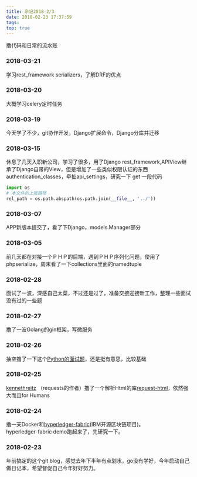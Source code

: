 ```yaml
---
title: 杂记2018-2/3
date: 2018-02-23 17:37:59
tags:
top: true
---
```


撸代码和日常的流水账 



### 2018-03-21
学习rest_framework serializers，了解DRF的优点

### 2018-03-20
大概学习celery定时任务

### 2018-03-19
今天学了不少，git协作开发，Django扩展命令，Django分库并迁移

### 2018-03-15
休息了几天入职新公司，学习了很多，用了Django rest_framework,APIView继承了Django自带的View，但是增加了一些类似权限认证的东西  
authentication_classes，牵扯api_settings，研究一下
get 一段代码
```python
import os
# 本文件的上层路径
rel_path = os.path.abspath(os.path.join(__file__, '../'))
```

### 2018-03-07
APP新版本提交了，看了下Django，models.Manager部分

### 2018-03-05
前几天都在对接一个ＰＨＰ的后端，遇到ＰＨＰ序列化问题，使用了phpserialize，周末看了一下collections里面的namedtuple

### 2018-02-28
面试了一波，深感自己太菜，不过还是过了，准备交接迎接新工作，整理一些面试没有过的一些题

### 2018-02-27
撸了一波Golang的gin框架，写微服务

### 2018-02-26
抽空撸了一下这个[Python的面试题](http://www.techbeamers.com/python-interview-questions-programmers)，还是挺有意思，比较基础

### 2018-02-25
[kennethreitz](https://www.zhihu.com/question/29402360/answer/54463791) （requests的作者）撸了一个解析Html的库[request-html](https://github.com/kennethreitz/requests-html)，依然强大而且for Humans

### 2018-02-24
撸一天Docker和[hyperledger-fabric](https://github.com/hyperledger/fabric)(IBM开源区块链项目)。  
hyperledger-fabric demo跑起来了，先研究一下。

### 2018-02-23
年前搞定的这个git blog，感觉去年下半年有点划水，go没有学好，今年启动自己做日记本，希望督促自己今年好好努力。